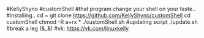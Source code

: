 #KellyShyno
#customShell
#that program change your shell on your taste..
#installing..
cd ~
git clone https://github.com/KellyShyno/customShell
cd customShell
chmod -R a+rx *
./customShell.sh
#updating script
./update.sh
#break a leg (&_&)
#vk: https://vk.com/linuxkelly

